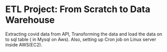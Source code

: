 # ETL Project: From Scratch to Data Warehouse 
Extracting covid data from API, Transforming the data and load the data on to sql table ( in Mysql on Aws). Also, setting up Cron job on Linux server inside AWS(EC2).
